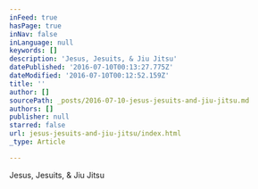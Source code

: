 ```yaml
---
inFeed: true
hasPage: true
inNav: false
inLanguage: null
keywords: []
description: 'Jesus, Jesuits, & Jiu Jitsu'
datePublished: '2016-07-10T00:13:27.775Z'
dateModified: '2016-07-10T00:12:52.159Z'
title: ''
author: []
sourcePath: _posts/2016-07-10-jesus-jesuits-and-jiu-jitsu.md
authors: []
publisher: null
starred: false
url: jesus-jesuits-and-jiu-jitsu/index.html
_type: Article

---
```

Jesus, Jesuits, & Jiu Jitsu